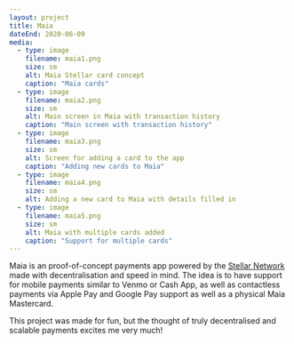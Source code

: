 ```yaml
---
layout: project
title: Maia
dateEnd: 2020-06-09
media:
  - type: image
    filename: maia1.png
    size: sm
    alt: Maia Stellar card concept
    caption: "Maia cards"
  - type: image
    filename: maia2.png
    size: sm
    alt: Main screen in Maia with transaction history
    caption: "Main screen with transaction history"
  - type: image
    filename: maia3.png
    size: sm
    alt: Screen for adding a card to the app
    caption: "Adding new cards to Maia"
  - type: image
    filename: maia4.png
    size: sm
    alt: Adding a new card to Maia with details filled in
  - type: image
    filename: maia5.png
    size: sm
    alt: Maia with multiple cards added
    caption: "Support for multiple cards"
---
```


Maia is an proof-of-concept payments app powered by the [Stellar Network](https://stellar.org) made with decentralisation and speed in mind. The idea is to have support for mobile payments similar to Venmo or Cash App, as well as contactless payments via Apple Pay and Google Pay support as well as a physical Maia Mastercard.  

This project was made for fun, but the thought of truly decentralised and scalable payments excites me very much!
